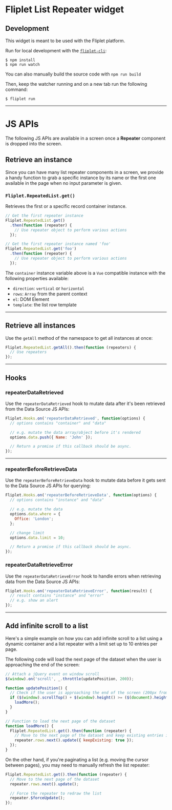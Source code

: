 # Fliplet List Repeater widget

## Development

This widget is meant to be used with the Fliplet platform.

Run for local development with the [`fliplet-cli`](https://github.com/Fliplet/fliplet-cli):

```
$ npm install
$ npm run watch
```

You can also manually build the source code with `npm run build`

Then, keep the watcher running and on a new tab run the following command:

```
$ fliplet run
```

---
# JS APIs

The following JS APIs are available in a screen once a **Repeater** component is dropped into the screen.

## Retrieve an instance

Since you can have many list repeater components in a screen, we provide a handy function to grab a specific instance by its name or the first one available in the page when no input parameter is given.

### `Fliplet.RepeatedList.get()`

Retrieves the first or a specific record container instance.

```js
// Get the first repeater instance
Fliplet.RepeatedList.get()
  .then(function (repeater) {
    // Use repeater object to perform various actions
  });

// Get the first repeater instance named 'foo'
Fliplet.RepeatedList.get('foo')
  .then(function (repeater) {
    // Use repeater object to perform various actions
  });
```

The `container` instance variable above is a `Vue` compatible instance with the following properties available:

- `direction`: `vertical` or `horizontal`
- `rows`: `Array` from the parent context
- `el`: DOM Element
- `template`: the list row template

---

## Retrieve all instances

Use the `getAll` method of the namespace to get all instances at once:

```js
Fliplet.RepeatedList.getAll().then(function (repeaters) {
  // Use repeaters
});
```

---

## Hooks

### repeaterDataRetrieved

Use the `repeaterDataRetrieved` hook to mutate data after it's been retrieved from the Data Source JS APIs:

```js
Fliplet.Hooks.on('repeaterDataRetrieved', function(options) {
  // options contains "container" and "data"

  // e.g. mutate the data array/object before it's rendered
  options.data.push({ Name: 'John' });

  // Return a promise if this callback should be async.
});
```

---

### repeaterBeforeRetrieveData

Use the `repeaterBeforeRetrieveData` hook to mutate data before it gets sent to the Data Source JS APIs for querying:

```js
Fliplet.Hooks.on('repeaterBeforeRetrieveData', function(options) {
  // options contains "instance" and "data"

  // e.g. mutate the data
  options.data.where = {
    Office: 'London';
  };

  // change limit
  options.data.limit = 10;

  // Return a promise if this callback should be async.
});
```

### repeaterDataRetrieveError

Use the `repeaterDataRetrieveError` hook to handle errors when retrieving data from the Data Source JS APIs:

```js
Fliplet.Hooks.on('repeaterDataRetrieveError', function(result) {
  // result contains "instance" and "error"
  // e.g. show an alert
});
```

---

## Add infinite scroll to a list

Here's a simple example on how you can add infinite scroll to a list using a dynamic container and a list repeater with a limit set up to 10 entries per page.

The following code will load the next page of the dataset when the user is approaching the end of the screen:

```js
// Attach a jQuery event on window scroll
$(window).on('scroll', _.throttle(updatePosition, 200));

function updatePosition() {
  // Check if the user is approaching the end of the screen (200px from the bottom)
  if ($(window).scrollTop() + $(window).height() >= ($(document).height() - 200)) {
    loadMore();
  }
}

// Function to load the next page of the dataset
function loadMore() {
  Fliplet.RepeatedList.get().then(function (repeater) {
    // Move to the next page of the dataset and keep existing entries in the cursor
    repeater.rows.next().update({ keepExisting: true });
  });
}
```

On the other hand, if you're paginating a list (e.g. moving the cursor between pages), you may need to manually refresh the list repeater:

```js
Fliplet.RepeatedList.get().then(function (repeater) {
  // Move to the next page of the dataset
  repeater.rows.next().update();

  // Force the repeater to redraw the list
  repeater.$forceUpdate();
});
```
